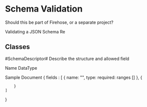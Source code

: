 Schema Validation
=================

Should this be part of Firehose, or a separate project?

Validating a JSON Schema Re


Classes
-------

#SchemaDescriptor#
Describe the structure and allowed field 

Name 
DataType

Sample Document 
{
    fields : [
        {
            name: "",
            type:
            required:
            ranges []
        },
        {

        }
    ]
}